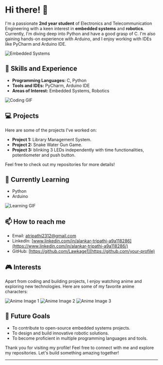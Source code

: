# Hi there! 👋

I'm a passionate **2nd year student** of Electronics and Telecommunication Engineering with a keen interest in **embedded systems** and **robotics**. Currently, I'm diving deep into Python and have a good grasp of C. I'm also gaining hands-on experience with Arduino, and I enjoy working with IDEs like PyCharm and Arduino IDE.

![Embedded Systems](https://assets.skyfilabs.com/images/blog/list-of-embedded-system-engineering-projects.webp)  <!-- Replace with a relevant image -->

## 🚀 Skills and Experience

- **Programming Languages:** C, Python
- **Tools and IDEs:** PyCharm, Arduino IDE
- **Areas of Interest:** Embedded Systems, Robotics

![Coding GIF](https://mir-s3-cdn-cf.behance.net/project_modules/max_1200/06f21a161921919.63cd7887d0a70.gif)  <!-- Replace with a coding-related GIF -->

## 💻 Projects

Here are some of the projects I've worked on:

- **Project 1:** Library Management System.
- **Project 2:** Snake Water Gun Game.
- **Project 3:** blinking 3 LEDs independently with time functionalities, potentiometer and push button.

Feel free to check out my repositories for more details!

## 🌱 Currently Learning

- Python
- Arduino

![Learning GIF](https://i.gifer.com/WnBc.gif)  <!-- Replace with a learning-related GIF -->

## 📫 How to reach me

- Email: [atripathi2312@gmail.com](mailto:atripathi2312@gmail.com)
- LinkedIn: [www.linkedin.com/in/alankar-tripathi-a9a118286](https://www.linkedin.com/in/alankar-tripathi-a9a118286/)
- GitHub: [https://github.com/Lawkage1](https://github.com/your-profile)

## 🎮 Interests

Apart from coding and building projects, I enjoy watching anime and exploring new technologies. Here are some of my favorite anime characters:

![Anime Image 1](https://media1.tenor.com/m/0oH_oZ43RxEAAAAd/luffy-gear-5.gif)  <!-- Replace with an anime image -->
![Anime Image 2](https://i.pinimg.com/originals/23/9b/d1/239bd13df753c7f222c0ff0d4adffbda.gif)  <!-- Replace with an anime image -->
![Anime Image 3](https://images-wixmp-ed30a86b8c4ca887773594c2.wixmp.com/f/0fec05a9-2c80-47c7-9af4-4c48c47b40a3/d4uvc6c-2c2733a3-0709-42a0-9a79-897184a52ee6.gif?token=eyJ0eXAiOiJKV1QiLCJhbGciOiJIUzI1NiJ9.eyJzdWIiOiJ1cm46YXBwOjdlMGQxODg5ODIyNjQzNzNhNWYwZDQxNWVhMGQyNmUwIiwiaXNzIjoidXJuOmFwcDo3ZTBkMTg4OTgyMjY0MzczYTVmMGQ0MTVlYTBkMjZlMCIsIm9iaiI6W1t7InBhdGgiOiJcL2ZcLzBmZWMwNWE5LTJjODAtNDdjNy05YWY0LTRjNDhjNDdiNDBhM1wvZDR1dmM2Yy0yYzI3MzNhMy0wNzA5LTQyYTAtOWE3OS04OTcxODRhNTJlZTYuZ2lmIn1dXSwiYXVkIjpbInVybjpzZXJ2aWNlOmZpbGUuZG93bmxvYWQiXX0.dXirJffBslz61BXVkXPttr0-qzq11OqlqrcG3HV-yF8)  <!-- Replace with an anime image -->

## 🤖 Future Goals

- To contribute to open-source embedded systems projects.
- To design and build innovative robotic solutions.
- To become proficient in multiple programming languages and tools.

 <!-- Replace with a future goals-related GIF -->

Thank you for visiting my profile! Feel free to connect with me and explore my repositories. Let's build something amazing together!

---

<!-- Optional: Add more sections as needed -->

<!---
Lawkage1/Lawkage1 is a ✨ special ✨ repository because its `README.md` (this file) appears on your GitHub profile.
You can click the Preview link to take a look at your changes.
--->
